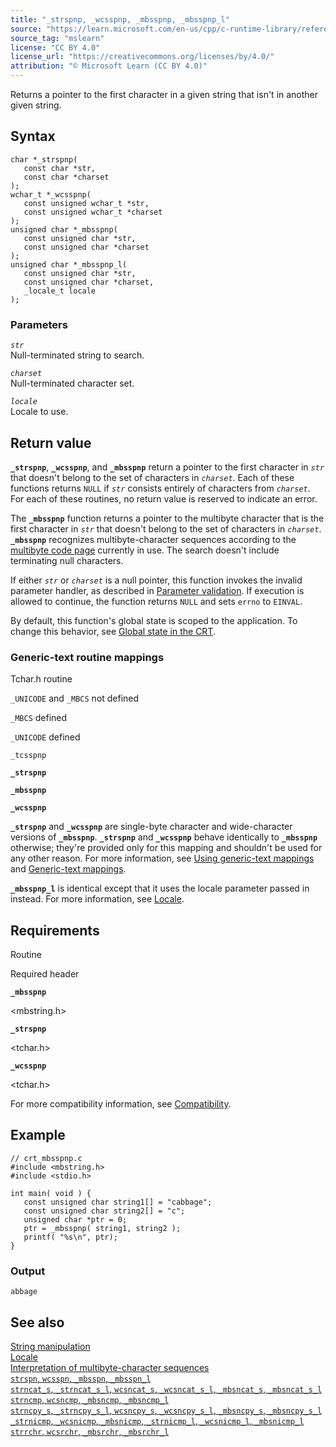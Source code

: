 ```yaml
---
title: "_strspnp, _wcsspnp, _mbsspnp, _mbsspnp_l"
source: "https://learn.microsoft.com/en-us/cpp/c-runtime-library/reference/strspnp-wcsspnp-mbsspnp-mbsspnp-l?view=msvc-170"
source_tag: "mslearn"
license: "CC BY 4.0"
license_url: "https://creativecommons.org/licenses/by/4.0/"
attribution: "© Microsoft Learn (CC BY 4.0)"
---
```

Returns a pointer to the first character in a given string that isn't in another given string.

## Syntax

```
char *_strspnp(
   const char *str,
   const char *charset
);
wchar_t *_wcsspnp(
   const unsigned wchar_t *str,
   const unsigned wchar_t *charset
);
unsigned char *_mbsspnp(
   const unsigned char *str,
   const unsigned char *charset
);
unsigned char *_mbsspnp_l(
   const unsigned char *str,
   const unsigned char *charset,
   _locale_t locale
);
```

### Parameters

_`str`_  
Null-terminated string to search.

_`charset`_  
Null-terminated character set.

_`locale`_  
Locale to use.

## Return value

**`_strspnp`**, **`_wcsspnp`**, and **`_mbsspnp`** return a pointer to the first character in _`str`_ that doesn't belong to the set of characters in _`charset`_. Each of these functions returns `NULL` if _`str`_ consists entirely of characters from _`charset`_. For each of these routines, no return value is reserved to indicate an error.

The **`_mbsspnp`** function returns a pointer to the multibyte character that is the first character in _`str`_ that doesn't belong to the set of characters in _`charset`_. **`_mbsspnp`** recognizes multibyte-character sequences according to the [multibyte code page](https://learn.microsoft.com/en-us/cpp/c-runtime-library/code-pages?view=msvc-170) currently in use. The search doesn't include terminating null characters.

If either _`str`_ or _`charset`_ is a null pointer, this function invokes the invalid parameter handler, as described in [Parameter validation](https://learn.microsoft.com/en-us/cpp/c-runtime-library/parameter-validation?view=msvc-170). If execution is allowed to continue, the function returns `NULL` and sets `errno` to `EINVAL`.

By default, this function's global state is scoped to the application. To change this behavior, see [Global state in the CRT](https://learn.microsoft.com/en-us/cpp/c-runtime-library/global-state?view=msvc-170).

### Generic-text routine mappings

Tchar.h routine

`_UNICODE` and `_MBCS` not defined

`_MBCS` defined

`_UNICODE` defined

`_tcsspnp`

**`_strspnp`**

**`_mbsspnp`**

**`_wcsspnp`**

**`_strspnp`** and **`_wcsspnp`** are single-byte character and wide-character versions of **`_mbsspnp`**. **`_strspnp`** and **`_wcsspnp`** behave identically to **`_mbsspnp`** otherwise; they're provided only for this mapping and shouldn't be used for any other reason. For more information, see [Using generic-text mappings](https://learn.microsoft.com/en-us/cpp/c-runtime-library/using-generic-text-mappings?view=msvc-170) and [Generic-text mappings](https://learn.microsoft.com/en-us/cpp/c-runtime-library/generic-text-mappings?view=msvc-170).

**`_mbsspnp_l`** is identical except that it uses the locale parameter passed in instead. For more information, see [Locale](https://learn.microsoft.com/en-us/cpp/c-runtime-library/locale?view=msvc-170).

## Requirements

Routine

Required header

**`_mbsspnp`**

<mbstring.h>

**`_strspnp`**

<tchar.h>

**`_wcsspnp`**

<tchar.h>

For more compatibility information, see [Compatibility](https://learn.microsoft.com/en-us/cpp/c-runtime-library/compatibility?view=msvc-170).

## Example

```
// crt_mbsspnp.c
#include <mbstring.h>
#include <stdio.h>

int main( void ) {
   const unsigned char string1[] = "cabbage";
   const unsigned char string2[] = "c";
   unsigned char *ptr = 0;
   ptr = _mbsspnp( string1, string2 );
   printf( "%s\n", ptr);
}
```

### Output

```
abbage
```

## See also

[String manipulation](https://learn.microsoft.com/en-us/cpp/c-runtime-library/string-manipulation-crt?view=msvc-170)  
[Locale](https://learn.microsoft.com/en-us/cpp/c-runtime-library/locale?view=msvc-170)  
[Interpretation of multibyte-character sequences](https://learn.microsoft.com/en-us/cpp/c-runtime-library/interpretation-of-multibyte-character-sequences?view=msvc-170)  
[`strspn`, `wcsspn`, `_mbsspn`, `_mbsspn_l`](https://learn.microsoft.com/en-us/cpp/c-runtime-library/reference/strspn-wcsspn-mbsspn-mbsspn-l?view=msvc-170)  
[`strncat_s`, `_strncat_s_l`, `wcsncat_s`, `_wcsncat_s_l`, `_mbsncat_s`, `_mbsncat_s_l`](https://learn.microsoft.com/en-us/cpp/c-runtime-library/reference/strncat-s-strncat-s-l-wcsncat-s-wcsncat-s-l-mbsncat-s-mbsncat-s-l?view=msvc-170)  
[`strncmp`, `wcsncmp`, `_mbsncmp`, `_mbsncmp_l`](https://learn.microsoft.com/en-us/cpp/c-runtime-library/reference/strncmp-wcsncmp-mbsncmp-mbsncmp-l?view=msvc-170)  
[`strncpy_s`, `_strncpy_s_l`, `wcsncpy_s`, `_wcsncpy_s_l`, `_mbsncpy_s`, `_mbsncpy_s_l`](https://learn.microsoft.com/en-us/cpp/c-runtime-library/reference/strncpy-s-strncpy-s-l-wcsncpy-s-wcsncpy-s-l-mbsncpy-s-mbsncpy-s-l?view=msvc-170)  
[`_strnicmp`, `_wcsnicmp`, `_mbsnicmp`, `_strnicmp_l`, `_wcsnicmp_l`, `_mbsnicmp_l`](https://learn.microsoft.com/en-us/cpp/c-runtime-library/reference/strnicmp-wcsnicmp-mbsnicmp-strnicmp-l-wcsnicmp-l-mbsnicmp-l?view=msvc-170)  
[`strrchr`, `wcsrchr`, `_mbsrchr`, `_mbsrchr_l`](https://learn.microsoft.com/en-us/cpp/c-runtime-library/reference/strrchr-wcsrchr-mbsrchr-mbsrchr-l?view=msvc-170)